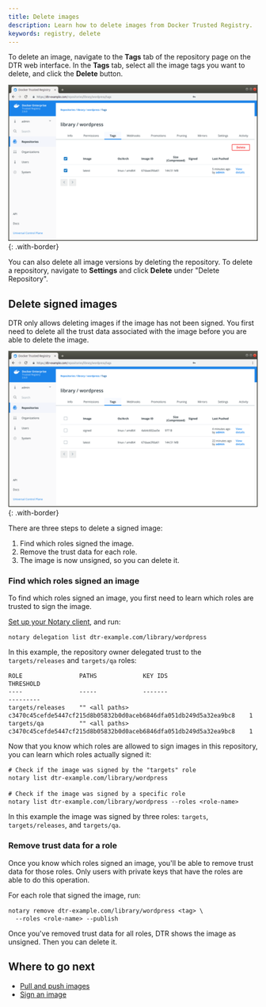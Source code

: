 ```yaml
---
title: Delete images
description: Learn how to delete images from Docker Trusted Registry.
keywords: registry, delete
---
```


To delete an image, navigate to the **Tags** tab of the repository page on the DTR web interface.
In the **Tags** tab, select all the image
tags you want to delete, and click the **Delete** button.

![](../../images/delete-images-1.png){: .with-border}

You can also delete all image versions by deleting the repository. To delete a repository, navigate to **Settings** and click **Delete** under "Delete Repository".

## Delete signed images

DTR only allows deleting images if the image has not been signed. You first
need to delete all the trust data associated with the image before you are able to delete the image.

![](../../images/delete-images-2.png){: .with-border}

There are three steps to delete a signed image:

1. Find which roles signed the image.
2. Remove the trust data for each role.
3. The image is now unsigned, so you can delete it.

### Find which roles signed an image

To find which roles signed an image, you first need to learn which roles
are trusted to sign the image.

[Set up your Notary client](/ee/dtr/user/manage-images/sign-images/#configure-your-notary-client),
and run:

```
notary delegation list dtr-example.com/library/wordpress
```

In this example, the repository owner delegated trust to the
`targets/releases` and `targets/qa` roles:

```
ROLE                PATHS             KEY IDS                                                             THRESHOLD
----                -----             -------                                                             ---------
targets/releases    "" <all paths>    c3470c45cefde5447cf215d8b05832b0d0aceb6846dfa051db249d5a32ea9bc8    1
targets/qa          "" <all paths>    c3470c45cefde5447cf215d8b05832b0d0aceb6846dfa051db249d5a32ea9bc8    1
```

Now that you know which roles are allowed to sign images in this repository,
you can learn which roles actually signed it:

```
# Check if the image was signed by the "targets" role
notary list dtr-example.com/library/wordpress

# Check if the image was signed by a specific role
notary list dtr-example.com/library/wordpress --roles <role-name>
```

In this example the image was signed by three roles: `targets`,
`targets/releases`, and `targets/qa`.

### Remove trust data for a role

Once you know which roles signed an image, you'll be able to remove trust data
for those roles. Only users with private keys that have the roles are able
to do this operation.

For each role that signed the image, run:

```
notary remove dtr-example.com/library/wordpress <tag> \
  --roles <role-name> --publish
```

Once you've removed trust data for all roles, DTR shows the image as unsigned.
Then you can delete it.

## Where to go next

* [Pull and push images](pull-and-push-images.md)
* [Sign an image](sign-images/index.md)

